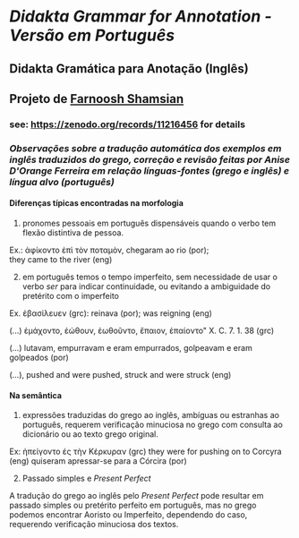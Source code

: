 #  <i>Didakta Grammar for Annotation - Versão em Português </i> 
## Didakta Gramática para Anotação (Inglês)
## Projeto de [Farnoosh Shamsian](https://zenodo.org/records/11216456)
### see: https://zenodo.org/records/11216456 for details

### *Observações sobre a tradução automática dos exemplos em inglês traduzidos do grego, correção e revisão feitas por Anise D'Orange Ferreira em relação línguas-fontes (grego e inglês) e língua alvo (português)*

#### Diferenças típicas encontradas na morfologia

1) pronomes pessoais em português dispensáveis quando o verbo tem flexão distintiva de pessoa.

Ex.: ἀφίκοντο ἐπὶ τὸν ποταμὸν, 
chegaram ao rio (por);  
they came to the river (eng)

2) em português temos o tempo imperfeito, sem necessidade de usar o verbo *ser* para indicar continuidade, ou evitando a ambiguidade do pretérito com o imperfeito

Ex. ἐβασίλευεν (grc):  reinava (por); was reigning (eng)

(...) ἐμάχοντο, ἐώθουν, ἐωθοῦντο, ἔπαιον, ἐπαίοντο" X. C. 7. 1. 38 (grc)

(…) lutavam, empurravam e eram empurrados, golpeavam e eram golpeados (por)

(…), pushed and were pushed, struck and were struck (eng)


#### Na semântica
1)  expressões traduzidas do grego ao inglês,  ambíguas ou estranhas ao português, requerem verificação minuciosa no grego com consulta ao dicionário ou ao texto grego original. 

Ex: ἠπείγοντο ἐς τὴν Κέρκυραν (grc)
they were for pushing on to Corcyra (eng)
quiseram apressar-se para a Córcira (por)

2) Passado simples e *Present Perfect*
   
A tradução do grego ao inglês pelo *Present Perfect* pode resultar em passado simples ou pretérito perfeito em português, mas no grego podemos encontrar Aoristo ou Imperfeito, dependendo do caso, requerendo verificação minuciosa dos textos.
